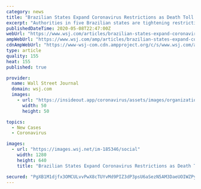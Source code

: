 ```yaml
---
category: news
title: "Brazilian States Expand Coronavirus Restrictions as Death Toll Mounts"
excerpt: "Authorities in five Brazilian states are tightening restrictions on residents amid a steep increase in reported deaths from Covid-19, clashing with President Jair Bolsonaro’s efforts to reopen Brazil’s beleaguered economy."
publishedDateTime: 2020-05-08T22:47:00Z
webUrl: "https://www.wsj.com/articles/brazilian-states-expand-coronavirus-restrictions-as-death-toll-mounts-11588977011"
ampWebUrl: "https://www.wsj.com/amp/articles/brazilian-states-expand-coronavirus-restrictions-as-death-toll-mounts-11588977011"
cdnAmpWebUrl: "https://www-wsj-com.cdn.ampproject.org/c/s/www.wsj.com/amp/articles/brazilian-states-expand-coronavirus-restrictions-as-death-toll-mounts-11588977011"
type: article
quality: 155
heat: 155
published: true

provider:
  name: Wall Street Journal
  domain: wsj.com
  images:
    - url: "https://insideout.app/coronavirus/assets/images/organizations/wsj.com-50x50.jpg"
      width: 50
      height: 50

topics:
  - New Cases
  - Coronavirus

images:
  - url: "https://images.wsj.net/im-185346/social"
    width: 1280
    height: 640
    title: "Brazilian States Expand Coronavirus Restrictions as Death Toll Mounts"

secured: "PgXB1M1djfx3OMCULvvPwX8cTUYvMd9PIZ3dP3psU6aSezN5AM3DaeUOIWZPyO9DW7HhvVVeetpyWFel8h22CKNnP/CmG+ugjM1HTxOc5CtGOy9pdVqDWl2FO319BpNVVtDctqZg3PLG3LFOPnE4Sz8hTML8OLiZd1Uzh2IFvaYhurRMDphGSV/o3xNgqwcg183LyjFu9PclMZVugwk9etLutaPgzKpxfpbiJoX8/bcb1JE8Tw+bksZRVF9YT7SMJUT/G7GnYXqGpZNo8J3pICsfFPgVd4u4GFtpornHuADZDRP/CHfT1YIZNBeeP6S64sHbJrNKKAzxRHkM3TnhIQQEZfWkZQ7/WekowRWIuHYdwYQJh7Q2rKuMUcTO1qwgkpoF2cISUKPA28Lt/i3I8fqe47pKasR2QCIlxyRFdA1DPbAOUik3Me31aikZv9SwRni1kuzn15LJvqEMPv3yxqmbDdt41aY5XbwdgeAcgD8=;RNdho9cdzT/eLcJQ8wUnYg=="
---
```


